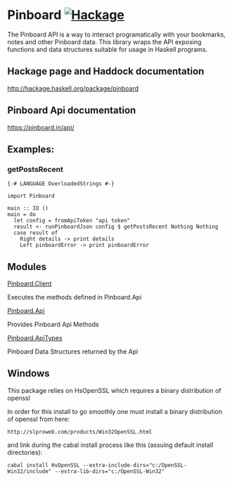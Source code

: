 # Pinboard [![Hackage](https://img.shields.io/hackage/v/pinboard.svg?style=flat)](https://hackage.haskell.org/package/pinboard)

The Pinboard API is a way to interact programatically with
your bookmarks, notes and other Pinboard data. This
library wraps the API exposing functions and data
structures suitable for usage in Haskell programs.

## Hackage page and Haddock documentation
<http://hackage.haskell.org/package/pinboard>

## Pinboard Api documentation

<https://pinboard.in/api/>

## Examples: 

### getPostsRecent
``` {.haskell}
{-# LANGUAGE OverloadedStrings #-}

import Pinboard

main :: IO ()
main = do
  let config = fromApiToken "api token"
  result <- runPinboardJson config $ getPostsRecent Nothing Nothing
  case result of
    Right details -> print details
    Left pinboardError -> print pinboardError
```
## Modules

[Pinboard.Client](https://hackage.haskell.org/package/pinboard/docs/Pinboard-Client.html)

  Executes the methods defined in Pinboard.Api

[Pinboard.Api](https://hackage.haskell.org/package/pinboard/docs/Pinboard-Api.html)

  Provides Pinboard Api Methods

[Pinboard.ApiTypes](https://hackage.haskell.org/package/pinboard/docs/Pinboard-ApiTypes.html)

  Pinboard Data Structures returned by the Api

## Windows

This package relies on HsOpenSSL which requires a binary distribution of openssl

In order for this install to go smoothly one must install a binary distribution of openssl from here: 

    http://slproweb.com/products/Win32OpenSSL.html 
    
and link during the cabal install process like this (assuing default install directories):

    cabal install HsOpenSSL --extra-include-dirs="c:/OpenSSL-Win32/include" --extra-lib-dirs="c:/OpenSSL-Win32"

